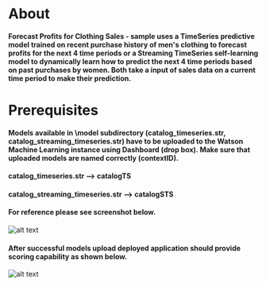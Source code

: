# About
#### Forecast Profits for Clothing Sales - sample uses a TimeSeries predictive model trained on recent purchase history of men's clothing to forecast profits for the next 4 time periods or a Streaming TimeSeries self-learning model to dynamically learn how to predict the next 4 time periods based on past purchases by women. Both take a input of sales data on a current time period to make their prediction.

# Prerequisites
#### Models available in \model subdirectory (catalog_timeseries.str, catalog_streaming_timeseries.str) have to be uploaded to the Watson Machine Learning instance using Dashboard (drop box). Make sure that uploaded models are named correctly (contextID). 
#### catalog_timeseries.str --> catalogTS
#### catalog_streaming_timeseries.str --> catalogSTS

#### For reference please see screenshot below.

![alt text](https://cloud.githubusercontent.com/assets/23261116/20431592/26f8e448-ad9b-11e6-9a2a-191fb913630b.jpg "Dashboard")


#### After successful models upload deployed application should provide scoring capability as shown below.
![alt text](https://cloud.githubusercontent.com/assets/23261116/20431696/befa68f2-ad9b-11e6-884c-185abe6feb09.jpg "Application")
